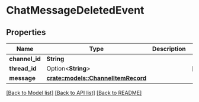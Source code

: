 # ChatMessageDeletedEvent

## Properties

Name | Type | Description | Notes
------------ | ------------- | ------------- | -------------
**channel_id** | **String** |  | 
**thread_id** | Option<**String**> |  | [optional]
**message** | [**crate::models::ChannelItemRecord**](ChannelItemRecord.md) |  | 

[[Back to Model list]](../README.md#documentation-for-models) [[Back to API list]](../README.md#documentation-for-api-endpoints) [[Back to README]](../README.md)


